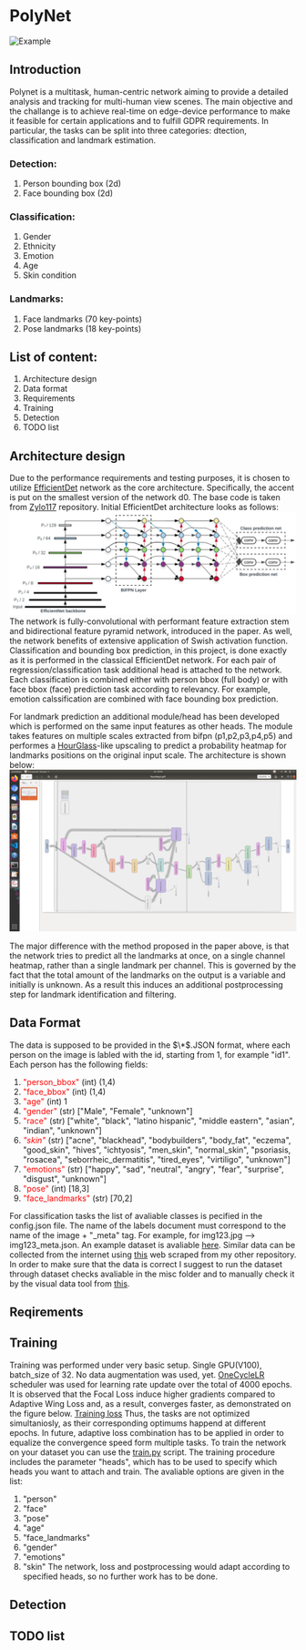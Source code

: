 # PolyNet
![Example](/media/example1.gif "Output example")
## Introduction
Polynet is a multitask, human-centric network aiming to provide a detailed analysis and tracking for multi-human view scenes. The main objective and the challange is to achieve real-time on edge-device performance to make it feasible for certain applications and to fulfill GDPR requirements. In particular, the tasks can be split into three categories: dtection, classification and landmark estimation.
### Detection:
1. Person bounding box (2d)
2. Face bounding box (2d)
### Classification:
1. Gender
2. Ethnicity
3. Emotion
4. Age
5. Skin condition
### Landmarks:
1. Face landmarks (70 key-points)
2. Pose landmarks (18 key-points)

## List of content:
1. Architecture design
2. Data format
3. Requirements
3. Training
4. Detection
5. TODO list


## Architecture design
Due to the performance requirements and testing purposes, it is chosen to utilize [EfficientDet](https://arxiv.org/abs/1911.09070) network as the core architecture. Specifically, the accent is put on the smallest version of the network d0. The base code is taken from [Zylo117](https://github.com/zylo117/Yet-Another-EfficientDet-Pytorch) repository. Initial EfficientDet architecture looks as follows: 
![EfficientDet architecture](/media/EfficientDet.jpeg "EfficientDet architecture")
The network is fully-convolutional with performant feature extraction stem and bidirectional feature pyramid network, introduced in the paper. As well, the network benefits of extensive application of Swish activation function. Classification and bounding box prediction, in this project, is done exactly as it is performed  in the classical EfficientDet network. For each pair of regression/classification task additional head is attached to the network. Each classification is combined either with person bbox (full body) or with face bbox (face) prediction task according to relevancy. For example, emotion calssification are combined with face bounding box prediction.

For landmark prediction an additional module/head has been developed which is performed on the same input features as other heads. The module takes features on multiple scales extracted from bifpn (p1,p2,p3,p4,p5) and performes a [HourGlass](https://arxiv.org/abs/1603.06937)-like upscaling to predict a probability heatmap for landmarks positions on the original input scale. The architecture is shown below:
![PoseMap architecture](/media/PoseMap.png "PoseMap architecture")

The major difference with the method proposed in the paper above, is that the network tries to predict all the landmarks at once, on a single channel heatmap, rather than a single landmark per channel. This is governed by the fact that the total amount of the landmarks on the output is a variable and initially is unknown. As a result this induces an additional postprocessing step for landmark identification and filtering.

## Data Format

The data is supposed to be provided in the $\*$.JSON format, where each person on the image is labled with the id, starting from 1, for example "id1".
Each person has the following fields:
1. <span style="color:red">"person_bbox"</span> (int) (1,4)
2. <span style="color:red">"face_bbox"</span> (int) (1,4)
3. <span style="color:red">"age"</span> (int) 1
4. <span style="color:red">"gender"</span> (str) ["Male", "Female", "unknown"]
5. <span style="color:red">"race"</span> (str) ["white", "black", "latino hispanic", "middle eastern", "asian", "indian", "unknown"]
6. <span style="color:red">*"skin"*</span> (str) ["acne", "blackhead", "bodybuilders", "body_fat", "eczema", "good_skin", "hives", "ichtyosis", "men_skin", "normal_skin", "psoriasis, "rosacea", "seborrheic_dermatitis", "tired_eyes", "virtiligo", "unknown"]
7. <span style="color:red">"emotions"</span> (str) ["happy", "sad", "neutral", "angry", "fear", "surprise", "disgust", "unknown"]
8. <span style="color:red">"pose"</span> (int) [18,3]
9. <span style="color:red">"face_landmarks"</span> (str) [70,2]

For classification tasks the list of avaliable classes is pecified in the config.json file.
The name of the labels document must correspond to the name of the image + "_meta" tag. For example, for img123.jpg --> img123_meta.json.
An example dataset is avaliable [here](). Similar data can be collected from the internet using [this]() web scraped from my other repository.
In order to make sure that the data is correct I suggest to run the dataset through dataset checks avaliable in the misc folder and to manually check it by the visual data tool from [this](repository).

## Reqirements

## Training
Training was performed under very basic setup. Single GPU(V100), batch_size of 32. No data augmentation was used, yet. [OneCycleLR](https://pytorch.org/docs/stable/optim.html) scheduler was used for learning rate update over the total of 4000 epochs. It is observed that the Focal Loss induce higher gradients compared to Adaptive Wing Loss and, as a result, converges faster, as demonstrated on the figure below.
[Training loss](/media/loss.png)
Thus, the tasks are not optimized simultaniosly, as their corresponding optimums happend at different epochs.
In future, adaptive loss combination has to be applied in order to equalize the convergence speed form multiple tasks.
To train the network on your dataset you can use the [train.py](/Model/train.py) script. The training procedure includes the parameter "heads", which has to be used to specify which heads you want to attach and train. The avaliable options are given in the list:
1. "person"
2. "face"
3. "pose"
4. "age"
5. "face_landmarks"
6. "gender"
7. "emotions"
8. "skin"
The network, loss and postprocessing would adapt according to specified heads, so no further work has to be done.
## Detection

## TODO list
